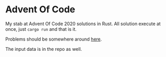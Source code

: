 # Advent Of Code

My stab at Advent Of Code 2020 solutions in Rust. All solution execute at once, just `cargo run` and that is it.

Problems should be somewhere around [here](https://adventofcode.com/2020).

The input data is in the repo as well.
